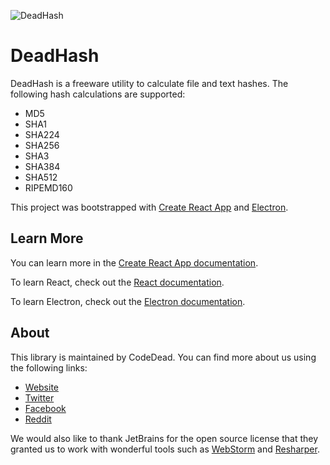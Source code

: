 ![DeadHash](https://codedead.com/wp-content/uploads/2019/12/deadhash.png)

# DeadHash
DeadHash is a freeware utility to calculate file and text hashes. The following hash calculations are supported:
* MD5
* SHA1
* SHA224
* SHA256
* SHA3
* SHA384
* SHA512
* RIPEMD160

This project was bootstrapped with [Create React App](https://github.com/facebook/create-react-app) and [Electron](https://electronjs.org/).

## Learn More
You can learn more in the [Create React App documentation](https://facebook.github.io/create-react-app/docs/getting-started).

To learn React, check out the [React documentation](https://reactjs.org/).

To learn Electron, check out the [Electron documentation](https://electronjs.org/).

## About
This library is maintained by CodeDead. You can find more about us using the following links:
* [Website](https://codedead.com)
* [Twitter](https://twitter.com/C0DEDEAD)
* [Facebook](https://facebook.com/deadlinecodedead)
* [Reddit](https://reddit.com/r/CodeDead/)

We would also like to thank JetBrains for the open source license that they granted us to work with wonderful tools such as [WebStorm](https://jetbrains.com/webstorm) and [Resharper](https://jetbrains.com/resharper).
